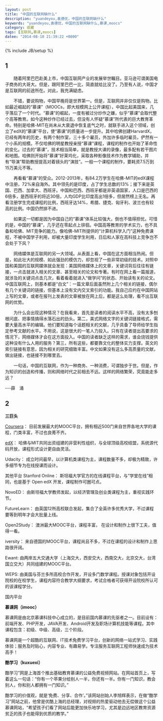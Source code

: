 ```yaml
---
layout: post
title: "中国的互联网缺什么"
description: "yuandeyou,袁德优，中国的互联网缺什么"
keywords: "yuandeyou,袁德优，中国的互联网缺什么,慕课,moocs"
category: 收藏
tags: [互联网,慕课,moocs]
datee: "2014-08-10 21:39:22 +0800"
---
```

{% include JB/setup %}

## 1 ##

　　随着阿里巴巴赴美上市，中国互联网产业的发展举世瞩目。亚马逊可谓美国电子商务的大哥大。但是，跟阿里巴巴一比，简直就给比没了。乃至有人说，中国才是互联网的前途所在。对此，我充满疑虑。

　　不错，要说购物，中国早晚将是世界第一。但是，互联网并非仅仅是购物。比如最近崛起的“慕课”（MOOCs，即大规模网上公开课程），中国比起美国来，几乎落后了一个时代。“慕课”的崛起，一度有被过分炒作之嫌，似乎“慕课”会取代整个高等教育。如今这种炒作已经过去，但没有人怀疑“慕课”所代表的巨大教育革命。特别是哈佛-MIT在尚未从大衰退中恢复底气之时，就联手进入这个领域，创立了edX的“慕课”平台，使“慕课”的质量进一步提升。其中哈佛创建HarvardX，已经有两年的历史，有两个制作室，三十多个雇员，外加许多临时雇员，俨然有一个小系的规模。不仅哈佛的明星教授亲授“慕课”课程，课程的制作也开始了革命性的变化。过去的“慕课”，技术相当简单，就是教授大课的录像，最多配有若干图片和地图。哈佛则开始将“慕课”好莱坞化，采取各种影像技术作为教学辅助，并有“导演”帮助教授提高对着镜头的“演技”。一般一个课程的制作，要耗资7.5万到15万美元不等。

<!-- more -->

　　再看看“慕课”的受众。2012-2013年，有84.2万学生在哈佛-MIT的edX课程中注册，72%来自海外。其中领先的是印度，占了学生总数的13%；接下来是英国、巴西、加拿大、西班牙。中国和巴西、西班牙都是非英语国家，人口是巴西的6倍多，是西班牙的将近30倍，人均GDP比印度高出1倍多，但居然榜上无名。再看注册学生完成课程的比例，西班牙达14%，希腊、捷克、匈牙利、波兰也有较高的比例。中国仍然排不进。

　　如果这一切都是因为中国自己的“慕课”体系比较强大，倒也不值得担忧。可惜的是，中国的“慕课”，几乎还在零起点上徘徊。中国高等教育的学术实力，也不具备和哈佛、MIT竞争的能力。像哈佛-MIT所提供的“计算机科学入门”这种免费课程，不被中国学子利用，却被大量印度学生利用，日后和人家在高科技上竞争岂不会处于下风？

　　网络媒体是互联网的另一大领域。从表面上看，中国在这方面相当热闹。但是，如此壮大的规模、如此强劲的模仿力，却忽视了一些非常初级的技术。对照中国和美国的互联网媒体就会发现：美国网络媒体上的文章，关键词背后往往有链接，一点击就进入相关的文章、甚至相关的论文和专著。有时在网上看一篇报道，就涉及的关键词点击几次，看着看着就进入“做学问”的状态、开始读有关的论文。中国互联网上，则基本都是“白文”：一篇文章后面虽然附上几个相关的链接，偶尔有几个关键词的链接，但基本上没有文内交叉索引的功能。我自己应约在中国网站上写的文章，或者在报刊上发表的文章被放在网上后，都是这么处理，看不出互联网的优势。

　　为什么会出现这种情况？在我看来，首先是读者的阅读水平不高，没有太多刨根问底、把事情搞得水落石出的劲头。第二，美式网络文字的关键词链接格式，需要大量高水平的编辑。他们要知道每个话题相关的文献，几乎具备了导师给学生指定参考文献的水平。不用说，这是很大的一笔人力投入。只有在读者提出高要求的情况下，网络媒体才会在这方面投入。中国的读者缺乏这样的需求，谁会烧钱提供这种没有什么人用的服务？第三，所有这些，都要靠文化的整体实力支撑。英文的索引链接有意思，因为相关的研究细致丰富。中文如果没有这么多高质量的文献，做出链接，也链接不到哪里去。

　　一句话，中国的互联网，作为一种商务、一种消费，可谓独步于世。但是，作为知识的创造和传播，则和网络时代之前相去不远。这样的网络繁荣，究竟能走多远？

   ---薛　涌

## 2 ##

**三巨头**

[Coursera][]：
目前发展最大的MOOC平台，拥有相近500门来自世界各地大学的课程，门类丰富，不过也良莠不齐。

[edX][edX]：
哈佛与MIT共同出资组建的非营利性组织，与全球顶级高校结盟，系统源代码开放，课程形式设计更自由灵活。

Udacity：
成立时间最早，以计算机类课程为主，课程数量不多，却极为精致，许多细节专为在线授课而设计。

其他平台
Stanford Online：
斯坦福大学官方的在线课程平台，与“学堂在线”相同，也是基于 Open edX 开发，课程制作可圈可点。

NovoED：
由斯坦福大学教师发起，以经济管理及创业类课程为主，重视实践环节。

FutureLearn：
由英国12所高校联合发起，集合了全英许多优秀大学，不过课程要等到明年才会大批量上线。

Open2Study：
澳洲最大MOOC平台，课程丰富， 在设计和制作上很下工夫，值得一看。

iversity：
来自德国的MOOC平台，课程尚且不多，不过在课程的设计和制作上思路很开阔。

Ewant:
由两岸五大交通大学（上海交大，西安交大，西南交大，北京交大，台湾国立交大）共同组建的MOOC平台。

WEPS:
由美国与芬兰多所高校合作开发，开设多门数学课程。授课对象包括开设院校的在校学生，课程内容符合教学大纲要求，考试合格者可获得开设院校所认可的该课程学分。

国内平台

**慕课网（imooc）**

慕课网是由北京慕课科技中心成立的，是目前国内慕课的先驱者之一。目前设有：前端开发、PHP开发，JAVA开发、Android开发及职场计算机技能等课程。其中课程包含：初级、中级、高级，三个阶段。

慕课网是一个超酷的互联网、IT技术免费学习平台，创新的网络一站式学习、实践体验；服务及时贴心，内容专业、有趣易学。专注服务互联网工程师快速成为技术高手！

**酷学习（kuxuexi）**

酷学习”网是上海首个推出基础教育慕课的公益免费视频网站。在网站首页上，写着这么一句话：“你有一个苹果分给别人一半，你还有一半。你有一门知识，教会别人，你和别人都拥有一门知识。”

酷学习的价值观，就是‘免费、分享、合作’。”该网站创始人李旭辉表示，在做“酷学习”网站之前，他曾是优酷上海的总经理，对视频的热爱驱动他去无偿做这个公益慕课网站，“希望孩子们看了网站后能更加快乐地学习，尤其是边远地区教育资源贫乏的孩子也能得到优质的教学。”

[edX]: https://www.edx.org/ "edX"

[Coursera]: https://www.coursera.org/


